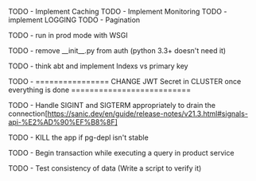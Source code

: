 TODO - Implement Caching
TODO - Implement Monitoring
TODO - implement LOGGING
TODO - Pagination

TODO - run in prod mode with WSGI

TODO - remove \_\_init\_\_.py from auth (python 3.3+ doesn't need it)

TODO - think abt and implement Indexs vs primary key

TODO - ================ CHANGE JWT Secret in CLUSTER once everything is done ==========================

TODO - Handle SIGINT and SIGTERM appropriately to drain the connection[https://sanic.dev/en/guide/release-notes/v21.3.html#signals-api-%E2%AD%90%EF%B8%8F]

TODO - KILL the app if pg-depl isn't stable

TODO - Begin transaction while executing a query in product service

TODO - Test consistency of data (Write a script to verify it)
